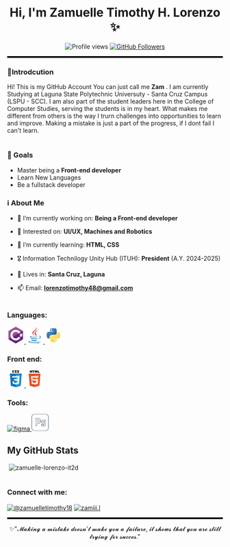 <div>
<h1 align="center">Hi, I'm Zamuelle Timothy H. Lorenzo ✨</h1>
</div>



<p align="center">
  <img src="https://komarev.com/ghpvc/?username=zamuelle-lorenzo-it2d&label=Profile%20views&color=0e75b6&style=flat" alt="Profile views" />
  <a href="https://github.com/zamuelle-lorenzo-it2d?tab=followers">
    <img src="https://img.shields.io/github/followers/zamuelle-lorenzo-it2d?label=Followers&logo=github&style=social" alt="GitHub Followers" />
  </a>
</p>

<div>
  <hr style="height: 4px; background-color: black; boarder: none;">
</div>

<div>
  <h3 align="left">👤Introdcution </h3>
</div>


  Hi! This is my GitHub Account You can just call me **Zam** . I am currently Studying at Laguna State Polytechnic Universuty - Santa Cruz Campus (LSPU - SCC). I am also part of the     student leaders here in the College of Computer Studies, serving the students is in my heart. What makes me different from others is the way I trurn challenges into opportunities to learn and improve. Making a mistake is just a part of the progress, if I dont fail I can't learn.





<div>
  <h1> </h1>
</div>

<div>
  <h3 align="left">🎯 Goals </h3>
</div>

<div>

  - Master being a **Front-end developer**
  - Learn New Languages
  - Be a fullstack developer
    
</div>
  
<h3 aling="left">ℹ️ About Me </h3>
</div>

<div>
  <p>
  
    
  - 🔭 I’m currently working on: **Being a Front-end developer**
    
  - 🤖 Interested on: **UI/UX, Machines and Robotics**

  - 🌱 I’m currently learning: **HTML, CSS**

  - 🎖️ Information Technilogy Unity Hub (ITUH): **President** (A.Y. 2024-2025)

  - 📍 Lives in: **Santa Cruz, Laguna**

  - 📫 Email: **lorenzotimothy48@gmail.com**
  </p>

</div>


<diV>
  <h1></h1>
</diV>




<h3 align="left">Languages:</h3>
<p align="left"> <a href="https://www.w3schools.com/cs/" target="_blank" rel="noreferrer"> <img src="https://raw.githubusercontent.com/devicons/devicon/master/icons/csharp/csharp-original.svg" alt="csharp" width="40" height="40"/> </a> <a href="https://www.java.com" target="_blank" rel="noreferrer"> <img src="https://raw.githubusercontent.com/devicons/devicon/master/icons/java/java-original.svg" alt="java" width="40" height="40"/> </a> <a href="https://www.python.org" target="_blank" rel="noreferrer"> <img src="https://raw.githubusercontent.com/devicons/devicon/master/icons/python/python-original.svg" alt="python" width="40" height="40"/> </a> </p>



<h3 align="left">Front end:</h3>
<p align="left"> <a href="https://www.w3schools.com/css/" target="_blank" rel="noreferrer"> <img src="https://raw.githubusercontent.com/devicons/devicon/master/icons/css3/css3-original-wordmark.svg" alt="css3" width="40" height="40"/> </a> <a href="https://www.w3.org/html/" target="_blank" rel="noreferrer"> <img src="https://raw.githubusercontent.com/devicons/devicon/master/icons/html5/html5-original-wordmark.svg" alt="html5" width="40" height="40"/> </a> </p>

<h3 align="left">Tools:</h3>
<p align="left"> <a href="https://www.figma.com/" target="_blank" rel="noreferrer"> <img src="https://www.vectorlogo.zone/logos/figma/figma-icon.svg" alt="figma" width="40" height="40"/> </a> <a href="https://www.photoshop.com/en" target="_blank" rel="noreferrer"> <img src="https://raw.githubusercontent.com/devicons/devicon/master/icons/photoshop/photoshop-line.svg" alt="photoshop" width="40" height="40"/> </a> </p>


<div>
  <h2>My GitHub Stats</h2>
</div>



<p>&nbsp;<img align="center" src="https://github-readme-stats.vercel.app/api?username=zamuelle-lorenzo-it2d&show_icons=true&locale=en" alt="zamuelle-lorenzo-it2d" /></p>


<div>
  <h1> </h1>
</div>

<div>
  <h3 align="left">Connect with me:</h3>
<p align="left">
<a href="https://fb.com/@zamuelletimothy18" target="blank"><img align="center" src="https://raw.githubusercontent.com/rahuldkjain/github-profile-readme-generator/master/src/images/icons/Social/facebook.svg" alt="@zamuelletimothy18" height="30" width="40" /></a>
<a href="https://instagram.com/zamiii.l" target="blank"><img align="center" src="https://raw.githubusercontent.com/rahuldkjain/github-profile-readme-generator/master/src/images/icons/Social/instagram.svg" alt="zamiii.l" height="30" width="40" /></a>
</p>
</div>


<div>
  <hr style="height: 4px; background-color: black; boarder: none;">
</div>


<div align="center">
  ✨"𝓜𝓪𝓴𝓲𝓷𝓰 𝓪 𝓶𝓲𝓼𝓽𝓪𝓴𝓮 𝓭𝓸𝓮𝓼𝓷'𝓽 𝓶𝓪𝓴𝓮 𝔂𝓸𝓾 𝓪 𝓯𝓪𝓲𝓵𝓾𝓻𝓮, 𝓲𝓽 𝓼𝓱𝓸𝔀𝓼 𝓽𝓱𝓪𝓽 𝔂𝓸𝓾 𝓪𝓻𝓮 𝓼𝓽𝓲𝓵𝓵 𝓽𝓻𝔂𝓲𝓷𝓰 𝓯𝓸𝓻 𝓼𝓾𝓬𝓬𝓮𝓼."
</div>
